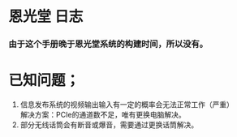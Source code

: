 # 恩光堂 日志
### 由于这个手册晚于恩光堂系统的构建时间，所以没有。

# 已知问题；<br>
1. 信息发布系统的视频输出输入有一定的概率会无法正常工作（严重）<br>
    解决方案：PCIe的通道数不足，唯有更换电脑解决。<br>
2. 部分无线话筒会有断音或爆音，需要通过更换话筒解决。<br>